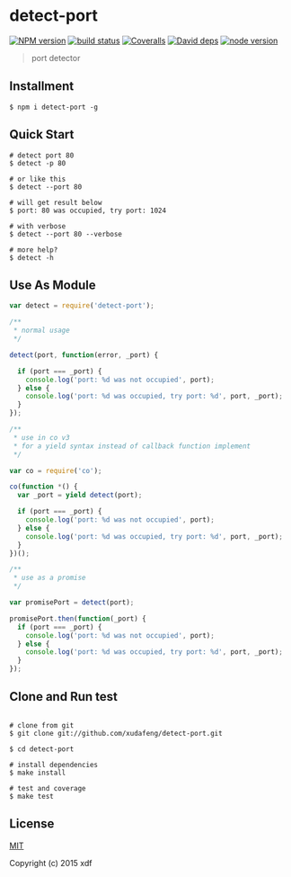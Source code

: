 detect-port
===========

[![NPM version][npm-image]][npm-url]
[![build status][travis-image]][travis-url]
[![Coveralls][coveralls-image]][coveralls-url]
[![David deps][david-image]][david-url]
[![node version][node-image]][node-url]

[npm-image]: https://img.shields.io/npm/v/detect-port.svg?style=flat-square
[npm-url]: https://npmjs.org/package/detect-port
[travis-image]: https://img.shields.io/travis/xudafeng/detect-port.svg?style=flat-square
[travis-url]: https://travis-ci.org/xudafeng/detect-port
[coveralls-image]: https://img.shields.io/coveralls/xudafeng/detect-port.svg?style=flat-square
[coveralls-url]: https://coveralls.io/r/xudafeng/detect-port?branch=master
[david-image]: https://img.shields.io/david/xudafeng/detect-port.svg?style=flat-square
[david-url]: https://david-dm.org/xudafeng/detect-port
[node-image]: https://img.shields.io/badge/node.js-%3E=_0.11.14-red.svg?style=flat-square
[node-url]: http://nodejs.org/download/

> port detector

## Installment

```shell
$ npm i detect-port -g
```

## Quick Start

```shell
# detect port 80
$ detect -p 80

# or like this
$ detect --port 80

# will get result below
$ port: 80 was occupied, try port: 1024

# with verbose
$ detect --port 80 --verbose

# more help?
$ detect -h
```

## Use As Module

```js
var detect = require('detect-port');

/**
 * normal usage
 */

detect(port, function(error, _port) {

  if (port === _port) {
    console.log('port: %d was not occupied', port);
  } else {
    console.log('port: %d was occupied, try port: %d', port, _port);
  }
});

/**
 * use in co v3
 * for a yield syntax instead of callback function implement
 */

var co = require('co');

co(function *() {
  var _port = yield detect(port);

  if (port === _port) {
    console.log('port: %d was not occupied', port);
  } else {
    console.log('port: %d was occupied, try port: %d', port, _port);
  }
})();

/**
 * use as a promise
 */

var promisePort = detect(port);

promisePort.then(function(_port) {
  if (port === _port) {
    console.log('port: %d was not occupied', port);
  } else {
    console.log('port: %d was occupied, try port: %d', port, _port);
  }
});

```

## Clone and Run test

```shell

# clone from git
$ git clone git://github.com/xudafeng/detect-port.git

$ cd detect-port

# install dependencies
$ make install

# test and coverage
$ make test
```

## License

[MIT](LICENSE)

Copyright (c) 2015 xdf
